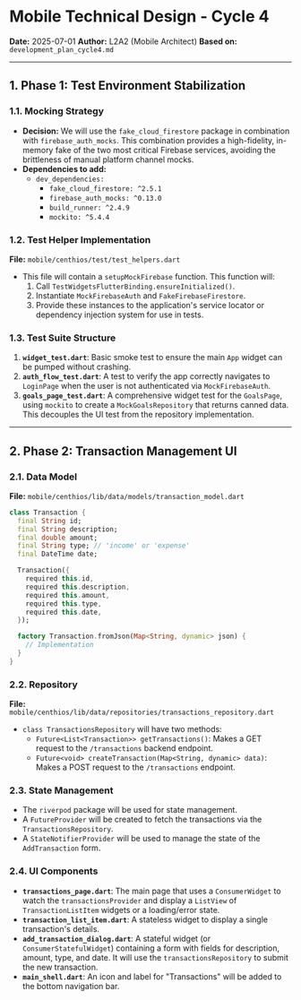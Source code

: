 # Mobile Technical Design - Cycle 4

**Date:** 2025-07-01
**Author:** L2A2 (Mobile Architect)
**Based on:** `development_plan_cycle4.md`

---

## 1. Phase 1: Test Environment Stabilization

### 1.1. Mocking Strategy

- **Decision:** We will use the `fake_cloud_firestore` package in combination with `firebase_auth_mocks`. This combination provides a high-fidelity, in-memory fake of the two most critical Firebase services, avoiding the brittleness of manual platform channel mocks.
- **Dependencies to add:**
  - `dev_dependencies:`
    - `fake_cloud_firestore: ^2.5.1`
    - `firebase_auth_mocks: ^0.13.0`
    - `build_runner: ^2.4.9`
    - `mockito: ^5.4.4`

### 1.2. Test Helper Implementation

**File:** `mobile/centhios/test/test_helpers.dart`

- This file will contain a `setupMockFirebase` function. This function will:
  1.  Call `TestWidgetsFlutterBinding.ensureInitialized()`.
  2.  Instantiate `MockFirebaseAuth` and `FakeFirebaseFirestore`.
  3.  Provide these instances to the application's service locator or dependency injection system for use in tests.

### 1.3. Test Suite Structure

1.  **`widget_test.dart`**: Basic smoke test to ensure the main `App` widget can be pumped without crashing.
2.  **`auth_flow_test.dart`**: A test to verify the app correctly navigates to `LoginPage` when the user is not authenticated via `MockFirebaseAuth`.
3.  **`goals_page_test.dart`**: A comprehensive widget test for the `GoalsPage`, using `mockito` to create a `MockGoalsRepository` that returns canned data. This decouples the UI test from the repository implementation.

---

## 2. Phase 2: Transaction Management UI

### 2.1. Data Model

**File:** `mobile/centhios/lib/data/models/transaction_model.dart`

```dart
class Transaction {
  final String id;
  final String description;
  final double amount;
  final String type; // 'income' or 'expense'
  final DateTime date;

  Transaction({
    required this.id,
    required this.description,
    required this.amount,
    required this.type,
    required this.date,
  });

  factory Transaction.fromJson(Map<String, dynamic> json) {
    // Implementation
  }
}
```

### 2.2. Repository

**File:** `mobile/centhios/lib/data/repositories/transactions_repository.dart`

- `class TransactionsRepository` will have two methods:
  - `Future<List<Transaction>> getTransactions()`: Makes a GET request to the `/transactions` backend endpoint.
  - `Future<void> createTransaction(Map<String, dynamic> data)`: Makes a POST request to the `/transactions` endpoint.

### 2.3. State Management

- The `riverpod` package will be used for state management.
- A `FutureProvider` will be created to fetch the transactions via the `TransactionsRepository`.
- A `StateNotifierProvider` will be used to manage the state of the `AddTransaction` form.

### 2.4. UI Components

- **`transactions_page.dart`**: The main page that uses a `ConsumerWidget` to watch the `transactionsProvider` and display a `ListView` of `TransactionListItem` widgets or a loading/error state.
- **`transaction_list_item.dart`**: A stateless widget to display a single transaction's details.
- **`add_transaction_dialog.dart`**: A stateful widget (or `ConsumerStatefulWidget`) containing a form with fields for description, amount, type, and date. It will use the `transactionsRepository` to submit the new transaction.
- **`main_shell.dart`**: An icon and label for "Transactions" will be added to the bottom navigation bar. 